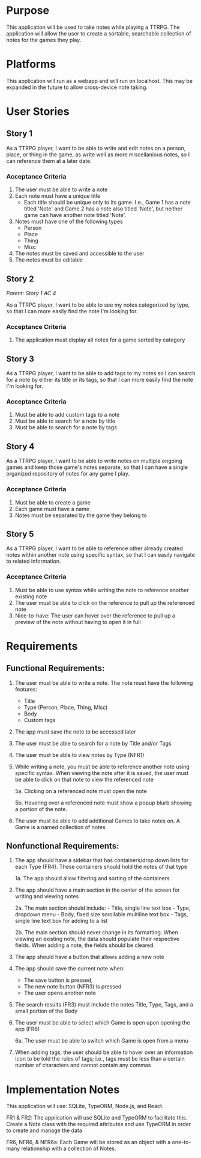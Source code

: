 # Purpose
This application will be used to take notes while playing a TTRPG. The application will allow the user to create a sortable, searchable collection of notes for the games they play.

# Platforms
This application will run as a webapp and will run on localhost. This may be expanded in the future to allow cross-device note taking.

# User Stories
## Story 1
As a TTRPG player, I want to be able to write and edit notes on a person, place, or thing in the game, as write well as more miscellanious notes, so I can reference them at a later date.

### Acceptance Criteria
1) The user must be able to write a note
2) Each note must have a unique title
    - Each title should be unique only to its game. I.e., Game 1 has a note titled 'Note' and Game 2 has a note also titled 'Note', but neither game can have another note titled 'Note'.
3) Notes must have one of the following types
    - Person
    - Place
    - Thing
    - Misc
4) The notes must be saved and accessible to the user
5) The notes must be editable

## Story 2
*Parent: Story 1 AC 4*

As a TTRPG player, I want to be able to see my notes categorized by type, so that I can more easily find the note I'm looking for.

### Acceptance Criteria
1) The application must display all notes for a game sorted by category

## Story 3
As a TTRPG player, I want to be able to add tags to my notes so I can search for a note by either its title or its tags, so that I can more easily find the note I'm looking for.

### Acceptance Criteria
1) Must be able to add custom tags to a note
2) Must be able to search for a note by title
3) Must be able to search for a note by tags

## Story 4
As a TTRPG player, I want to be able to write notes on multiple ongoing games and keep those game's notes separate, so that I can have a single organized repository of notes for any game I play.

### Acceptance Criteria
1) Must be able to create a game
2) Each game must have a name
3) Notes must be separated by the game they belong to

## Story 5
As a TTRPG player, I want to be able to reference other already created notes within another note using specific syntax, so that I can easily navigate to related information.

### Acceptance Criteria
1) Must be able to use syntax while writing the note to reference another existing note
2) The user must be able to click on the reference to pull up the referenced note
3) Nice-to-have: The user can hover over the reference to pull up a preview of the note without having to open it in full 

# Requirements
## Functional Requirements:
1) The user must be able to write a note. The note must have the following features:
    - Title
    - Type (Person, Place, Thing, Misc)
    - Body
    - Custom tags

2) The app must save the note to be accessed later

3) The user must be able to search for a note by Title and/or Tags

4) The user must be able to view notes by Type (NFR1)

5) While writing a note, you must be able to reference another note using specific syntax. When viewing the note after it is saved, the user must be able to click on that note to view the referenced note

    5a. Clicking on a referenced note must open the note

    5b. Hovering over a referenced note must show a popup blurb showing a portion of the note.

6) The user must be able to add additional Games to take notes on. A Game is a named collection of notes

## Nonfunctional Requirements:

1) The app should have a sidebar that has containers/drop down lists for each Type (FR4). These containers should hold the notes of that type

    1a. The app should allow filtering and sorting of the containers

2) The app should have a main section in the center of the screen for writing and viewing notes

    2a. The main section should include:
        - Title, single line text box
        - Type, dropdown menu
        - Body, fixed size scrollable multiline text box
        - Tags, single line text box for adding to a list

    2b. The main section should never change in its formatting. When viewing an existing note, the data should populate their respective fields. When adding a note, the fields should be cleared

3) The app should have a button that allows adding a new note

4) The app should save the current note when:
    - The save button is pressed,
    - The new note button (NFR3) is pressed
    - The user opens another note

5) The search results (FR3) must include the notes Title, Type, Tags, and a small portion of the Body

6) The user must be able to select which Game is open upon opening the app (FR6)

    6a. The user must be able to switch which Game is open from a menu

7) When adding tags, the user should be able to hover over an information icon to be told the rules of tags; i.e., tags must be less than a certain number of characters and cannot contain any commas

# Implementation Notes
This application will use: SQLite, TypeORM, Node.js, and React.

FR1 & FR2:
    The application will use SQLite and TypeORM to facilitate this. Create a Note class with the required attributes and use TypeORM in order to create and manage the data 

FR6, NFR6, & NFR6a:
    Each Game will be stored as an object with a one-to-many relationship with a collection of Notes.

